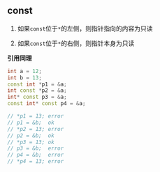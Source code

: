 ## const

1. 如果`const`位于`*`的左侧，则指针指向的内容为只读

2. 如果`const`位于`*`的右侧，则指针本身为只读

**引用同理**

```cpp
int a = 12;
int b = 13;
const int *p1 = &a;
int const *p2 = &a;
int* const p3 = &a;
const int* const p4 = &a;

// *p1 = 13; error
// p1 = &b;  ok
// *p2 = 13; error
// p2 = &b;  ok
// *p3 = 13; ok
// p3 = &b;  error
// p4 = &b;  error
// *p4 = 13; error

``` 
